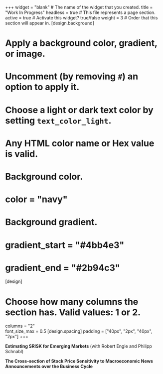 +++
widget = "blank"  # The name of the widget that you created.
title = "Work In Progress"
headless = true  # This file represents a page section.
active = true  # Activate this widget? true/false
weight = 3  # Order that this section will appear in.
[design.background]
  # Apply a background color, gradient, or image.
  #   Uncomment (by removing `#`) an option to apply it.
  #   Choose a light or dark text color by setting `text_color_light`.
  #   Any HTML color name or Hex value is valid.

  # Background color.
  # color = "navy"
  
  # Background gradient.
  # gradient_start = "#4bb4e3"
  # gradient_end = "#2b94c3"
[design]
  # Choose how many columns the section has. Valid values: 1 or 2.
  columns = "2"  
  font_size_max = 0.5
[design.spacing]
  padding = ["40px", "2px", "40px", "2px"]
+++

**Estimating SRISK for Emerging Markets** (with Robert Engle and Philipp Schnabl)

**The Cross-section of Stock Price Sensitivity to Macroeconomic News Announcements over the Business Cycle**
